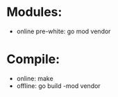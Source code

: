 # Modules:
- online pre-white: go mod vendor

# Compile:
- online:           make
- offline:          go build -mod vendor